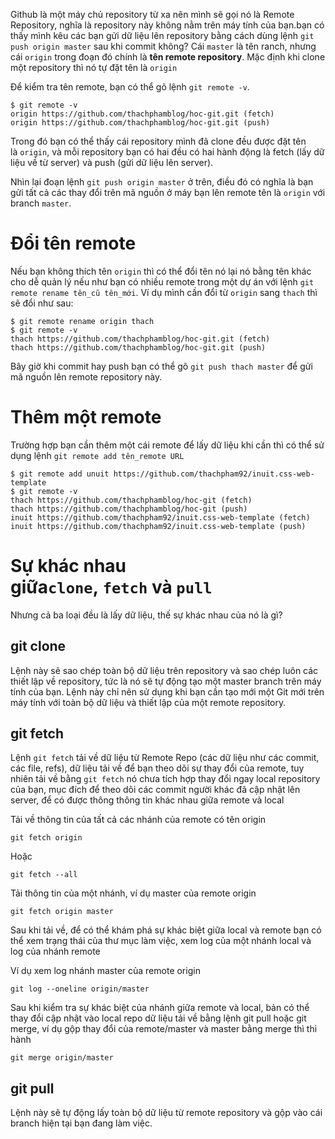 Github là một máy chủ repository từ xa nên mình sẽ gọi nó là Remote Repository, nghĩa là repository này không nằm trên máy tính của bạn.bạn có thấy mình kêu các bạn gửi dữ liệu lên repository bằng cách dùng lệnh `git push origin master` sau khi commit không? Cái `master` là tên ranch, nhưng cái `origin` trong đoạn đó chính là **tên remote repository**. Mặc định khi clone một repository thì nó tự đặt tên là `origin`

Để kiểm tra tên remote, bạn có thể gõ lệnh `git remote -v`.

```tsx
$ git remote -v
origin https://github.com/thachphamblog/hoc-git.git (fetch)
origin https://github.com/thachphamblog/hoc-git.git (push)
```

Trong đó bạn có thể thấy cái repository mình đã clone đều được đặt tên là `origin`, và mỗi repository bạn có hai đều có hai hành động là fetch (lấy dữ liệu về từ server) và push (gửi dữ liệu lên server).

Nhìn lại đoạn lệnh `git push origin master` ở trên, điều đó có nghĩa là bạn gửi tất cả các thay đổi trên mã nguồn ở máy bạn lên remote tên là `origin` với branch `master`.

# **Đổi tên remote**

Nếu bạn không thích tên `origin` thì có thể đổi tên nó lại nó bằng tên khác cho dễ quản lý nếu như bạn có nhiều remote trong một dự án với lệnh `git remote rename tên_cũ tên_mới`. Ví dụ mình cần đổi từ `origin` sang `thach` thì sẽ đổi như sau:

```tsx
$ git remote rename origin thach
$ git remote -v
thach https://github.com/thachphamblog/hoc-git.git (fetch)
thach https://github.com/thachphamblog/hoc-git.git (push)
```

Bây giờ khi commit hay push bạn có thể gõ `git push thach master` để gửi mã nguồn lên remote repository này.

# **Thêm một remote**

Trường hợp bạn cần thêm một cái remote để lấy dữ liệu khi cần thì có thể sử dụng lệnh `git remote add tên_remote URL`

```tsx
$ git remote add unuit https://github.com/thachpham92/inuit.css-web-template
$ git remote -v
thach https://github.com/thachphamblog/hoc-git (fetch)
thach https://github.com/thachphamblog/hoc-git (push)
inuit https://github.com/thachpham92/inuit.css-web-template (fetch)
inuit https://github.com/thachpham92/inuit.css-web-template (push)
```

# **Sự khác nhau giữa`clone`, `fetch` và `pull`**

Nhưng cả ba loại đều là lấy dữ liệu, thế sự khác nhau của nó là gì?

## git clone

Lệnh này sẽ sao chép toàn bộ dữ liệu trên repository và sao chép luôn các thiết lập về repository, tức là nó sẽ tự động tạo một master branch trên máy tính của bạn. Lệnh này chỉ nên sử dụng khi bạn cần tạo mới một Git mới trên máy tính với toàn bộ dữ liệu và thiết lập của một remote repository.

## **git fetch**

Lệnh `git fetch` tải về dữ liệu từ Remote Repo (các dữ liệu như các commit, các file, refs), dữ liệu tải về để bạn theo dõi sự thay đổi của remote, tuy nhiên tải về bằng `git fetch` nó chưa tích hợp thay đổi ngay local repository của bạn, mục đích để theo dõi các commit người khác đã cập nhật lên server, để có được thông thông tin khác nhau giữa remote và local

Tải về thông tin của tất cả các nhánh của remote có tên origin

```tsx
git fetch origin
```

Hoặc

```tsx
git fetch --all
```

Tải thông tin của một nhánh, ví dụ master của remote origin

```tsx
git fetch origin master
```

Sau khi tải về, để có thể khám phá sự khác biệt giữa local và remote bạn có thể xem trạng thái của thư mục làm việc, xem log của một nhánh local và log của nhánh remote

Ví dụ xem log nhánh master của remote origin

```tsx
git log --oneline origin/master
```

Sau khi kiểm tra sự khác biệt của nhánh giữa remote và local, bản có thể thay đổi cập nhật vào local repo dữ liệu tải về bằng lệnh git pull hoặc git merge, ví dụ gộp thay đổi của remote/master và master bằng merge thì thi hành

```tsx
git merge origin/master
```

## git pull

Lệnh này sẽ tự động lấy toàn bộ dữ liệu từ remote repository và gộp vào cái branch hiện tại bạn đang làm việc.